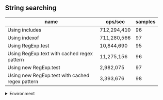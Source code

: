## String searching

|name|ops/sec|samples|
|-|-|-|
|Using includes|712,294,410|96|
|Using indexof|711,280,566|97|
|Using RegExp.test|10,844,690|95|
|Using RegExp.text with cached regex pattern|11,275,156|96|
|Using new RegExp.test|2,982,075|97|
|Using new RegExp.test with cached regex pattern|3,393,676|98|


<details>
<summary>Environment</summary>

* __Machine:__ linux x64 | 2 vCPUs | 6.8GB Mem
* __Run:__ Sat Oct 21 2023 14:00:26 GMT+0000 (Coordinated Universal Time)
</details>

<!--
{"environment":{"platform":"linux","arch":"x64","cpus":2,"totalMemory":6.759746551513672},"benchmarks":[{"name":"Using includes","opsSec":712294409.5126008,"samples":7},{"name":"Using indexof","opsSec":711280565.8300632,"samples":9},{"name":"Using RegExp.test","opsSec":10844690.338203343,"samples":5},{"name":"Using RegExp.text with cached regex pattern","opsSec":11275155.760490052,"samples":6},{"name":"Using new RegExp.test","opsSec":2982074.5957367932,"samples":8},{"name":"Using new RegExp.test with cached regex pattern","opsSec":3393675.66014488,"samples":6}]}-->
